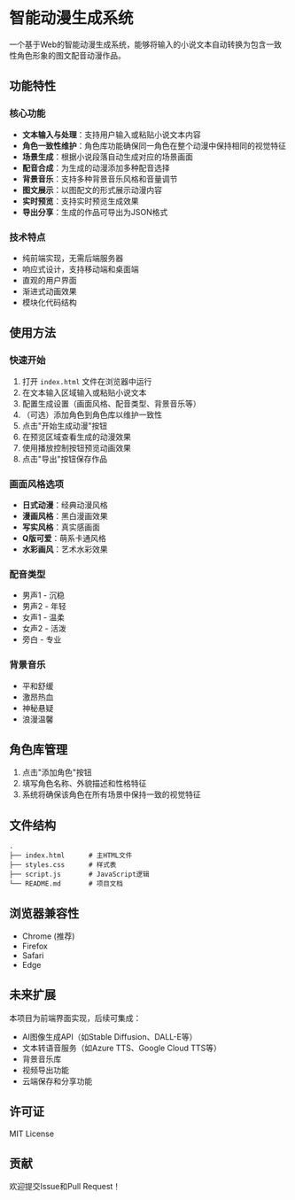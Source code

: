 # 智能动漫生成系统

一个基于Web的智能动漫生成系统，能够将输入的小说文本自动转换为包含一致性角色形象的图文配音动漫作品。

## 功能特性

### 核心功能

- **文本输入与处理**：支持用户输入或粘贴小说文本内容
- **角色一致性维护**：角色库功能确保同一角色在整个动漫中保持相同的视觉特征
- **场景生成**：根据小说段落自动生成对应的场景画面
- **配音合成**：为生成的动漫添加多种配音选择
- **背景音乐**：支持多种背景音乐风格和音量调节
- **图文展示**：以图配文的形式展示动漫内容
- **实时预览**：支持实时预览生成效果
- **导出分享**：生成的作品可导出为JSON格式

### 技术特点

- 纯前端实现，无需后端服务器
- 响应式设计，支持移动端和桌面端
- 直观的用户界面
- 渐进式动画效果
- 模块化代码结构

## 使用方法

### 快速开始

1. 打开 `index.html` 文件在浏览器中运行
2. 在文本输入区域输入或粘贴小说文本
3. 配置生成设置（画面风格、配音类型、背景音乐等）
4. （可选）添加角色到角色库以维护一致性
5. 点击"开始生成动漫"按钮
6. 在预览区域查看生成的动漫效果
7. 使用播放控制按钮预览动画效果
8. 点击"导出"按钮保存作品

### 画面风格选项

- **日式动漫**：经典动漫风格
- **漫画风格**：黑白漫画效果
- **写实风格**：真实感画面
- **Q版可爱**：萌系卡通风格
- **水彩画风**：艺术水彩效果

### 配音类型

- 男声1 - 沉稳
- 男声2 - 年轻
- 女声1 - 温柔
- 女声2 - 活泼
- 旁白 - 专业

### 背景音乐

- 平和舒缓
- 激昂热血
- 神秘悬疑
- 浪漫温馨

## 角色库管理

1. 点击"添加角色"按钮
2. 填写角色名称、外貌描述和性格特征
3. 系统将确保该角色在所有场景中保持一致的视觉特征

## 文件结构

```
.
├── index.html      # 主HTML文件
├── styles.css      # 样式表
├── script.js       # JavaScript逻辑
└── README.md       # 项目文档
```

## 浏览器兼容性

- Chrome (推荐)
- Firefox
- Safari
- Edge

## 未来扩展

本项目为前端界面实现，后续可集成：

- AI图像生成API（如Stable Diffusion、DALL-E等）
- 文本转语音服务（如Azure TTS、Google Cloud TTS等）
- 背景音乐库
- 视频导出功能
- 云端保存和分享功能

## 许可证

MIT License

## 贡献

欢迎提交Issue和Pull Request！
